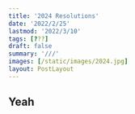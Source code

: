 ```yaml
---
title: '2024 Resolutions'
date: '2022/2/25'
lastmod: '2022/3/10'
tags: [???]
draft: false
summary: '///'
images: [/static/images/2024.jpg]
layout: PostLayout
---
```


## Yeah
